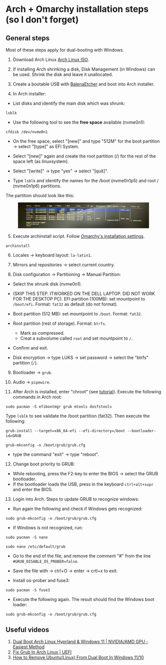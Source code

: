 # Arch + Omarchy installation steps (so I don't forget)

## General steps

Most of these steps apply for dual-booting with Windows.

1. Download Arch Linux [Arch Linux ISO](https://mirrors.atlas.net.co/archlinux/iso/2025.08.01/archlinux-2025.08.01-x86_64.iso).


2. If installing Arch shrinking a disk, Disk Management (in Windows) can be used. Shrink the disk and leave it
   unallocated.


3. Create a bootable USB with [BalenaEtcher](https://etcher.balena.io/) and boot into Arch installer.


4. In Arch installer:

- List disks and identify the main disk which was shrunk:

```
lsblk
```

- Use the following tool to see the **free space** available (nvme0n1):

```
cfdisk /dev/nvme0n1
```

- On the free space, select "[new]" and type "512M" for the boot partition -> select "[type]" as EFI System.

- Select "[new]" again and create the root partition (/) for the rest of the space left (as linuxsystem).

- Select "[write]" -> type "yes" -> select "[quit]".

- Type ```lsblk``` and identify the names for the /boot (nvme0n1p5) and root / (nvme0n1p6) partitions.

The partition should look like this:

<figure>
    <img src="images/partitions.jpeg" alt="partitions" width="800" height="auto"/>
</figure>


5. Execute archinstall script. Follow [Omarchy's installation settings](https://manuals.omamix.org/2/the-omarchy-manual/50/getting-started).

```
archinstall
```


6. Locales -> keyboard layout: ```la-latin1```.


7. Mirrors and repositories -> select current country.


8. Disk configuration -> Partitioning -> Manual Partition:

- Select the shrunk disk (nvme0n1).

- (SKIP THIS STEP. ITWORKED ON THE DELL LAPTOP. DID NOT WORK FOR THE DESKTOP PC). EFI partition (100MB): set
  mountpoint to ```/boot/efi```. Format: ```fat32``` as default (do not format).

- Boot partition (512 MB): set mountpoint to ```/boot```. Format: ```fat32```.
- Root partition (rest of storage). Format: ```btrfs```.
    - Mark as compressed.
    - Creat a subvolume called ```root``` and set mountpoint to ```/```.
- Confirm and exit.
- Disk encryption -> type LUKS -> set password -> select the "btrfs" partition (```/```).


9. Bootloader -> ```grub```.


10. Audio -> ```pipewire```.


11. After Arch is installed, enter "chroot" (see [tutorial](https://youtu.be/xArcL6WVmwI?t=473)). Execute the
    following commands in Arch root:

```
sudo pacman -S efibootmgr grub mtools dosfstools
```

Type ```lsblk``` to see validate the /boot partition (fat32). Then execute the following:

```
grub-install --target=x86_64-efi --efi-directory=/boot --bootloader-id=GRUB
```

```
grub-mkconfig -o /boot/grub/grub.cfg
```

- type the command "exit" -> type "reboot".


12. Change boot priority to GRUB:

- While rebooting, press the F2-key to enter the BIOS -> select the GRUB bootloader.
- If the bootloader loads the USB, press in the keyboard ```ctrl+alt+supr``` and enter the BIOS.


13. Login into Arch. Steps to update GRUB to recognize windows:

- Run again the following and check if Windows gets recognized:

```
sudo grub-mkconfig -o /boot/grub/grub.cfg
```

- If Windows is not recognized, run:

```
sudo pacman -S nano
```

```
sudo nano /etc/default/grub
```

- Go to the end of the file, and remove the comment "#" from the line ```#GRUB_DISABLE_OS_PROBER=false```.

- Save the file with -> ctrl+O -> enter -> crtl+x to exit.

- Install os-prober and fuse3:

```
sudo pacman -S fuse3
```

- Execute the following again. The result should find the Windows boot loader:

```
sudo grub-mkconfig -o /boot/grub/grub.cfg
```


## Useful videos

1. [Dual Boot Arch Linux Hyprland & Windows 11 | NVIDIA/AMD GPU - Easiest Method](https://www.youtube.com/watch?v=xArcL6WVmwI)
2. [Fix Grub In Arch Linux | UEFI](https://www.youtube.com/watch?v=dF5qzXQGCR8)
3. [How to Remove Ubuntu(Linux) From Dual Boot In Windows 11/10](https://www.youtube.com/watch?v=mQyxtWrUNlE)
